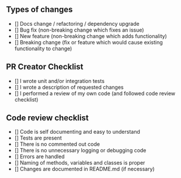 ## Types of changes
 - [] Docs change / refactoring / dependency upgrade
 - [] Bug fix (non-breaking change which fixes an issue)
 - [] New feature (non-breaking change which adds functionality)
 - [] Breaking change (fix or feature which would cause existing functionality to change)

## PR Creator Checklist
 - [] I wrote unit and/or integration tests
 - [] I wrote a description of requested changes
 - [] I performed a review of my own code (and followed code review checklist)
 
## Code review checklist
 - [] Code is self documenting and easy to understand
 - [] Tests are present
 - [] There is no commented out code
 - [] There is no unnecessary logging or debugging code
 - [] Errors are handled
 - [] Naming of methods, variables and classes is proper
 - [] Changes are documented in README.md (if necessary)
